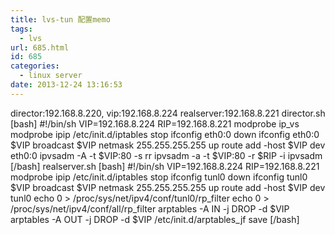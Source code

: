 ```yaml
---
title: lvs-tun 配置memo
tags:
  - lvs
url: 685.html
id: 685
categories:
  - linux server
date: 2013-12-24 13:16:53
---
```


director:192.168.8.220, vip:192.168.8.224 realserver:192.168.8.221 director.sh \[bash\] #!/bin/sh VIP=192.168.8.224 RIP=192.168.8.221 modprobe ip\_vs modprobe ipip /etc/init.d/iptables stop ifconfig eth0:0 down ifconfig eth0:0 $VIP broadcast $VIP netmask 255.255.255.255 up route add -host $VIP dev eth0:0 ipvsadm -A -t $VIP:80 -s rr ipvsadm -a -t $VIP:80 -r $RIP -i ipvsadm \[/bash\] realserver.sh \[bash\] #!/bin/sh VIP=192.168.8.224 RIP=192.168.8.221 modprobe ipip /etc/init.d/iptables stop ifconfig tunl0 down ifconfig tunl0 $VIP broadcast $VIP netmask 255.255.255.255 up route add -host $VIP dev tunl0 echo 0 > /proc/sys/net/ipv4/conf/tunl0/rp\_filter echo 0 > /proc/sys/net/ipv4/conf/all/rp\_filter arptables -A IN -j DROP -d $VIP arptables -A OUT -j DROP -d $VIP /etc/init.d/arptables\_jf save \[/bash\]